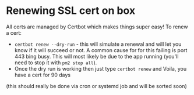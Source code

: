 # Renewing SSL cert on box

All certs are managed by Certbot which makes things super easy! To renew a cert:

- `certbot renew --dry-run` - this will simulate a renewal and will let you know if it will succeed or not. A common cause for for this failing is port 443 bing busy. This will most likely be due to the app running (you'll need to stop it with `pm2 stop all`).
- Once the dry run is working then just type `certbot renew` and Voila, you have a cert for 90 days

(this should really be done via cron or systemd job and will be sorted soon)
